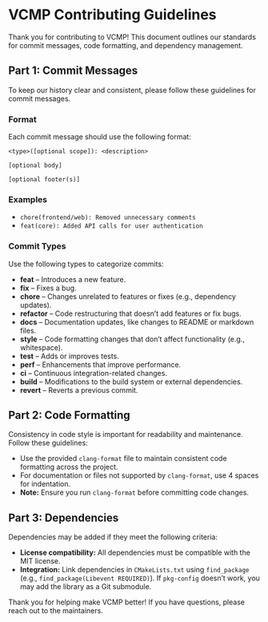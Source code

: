 # VCMP Contributing Guidelines

Thank you for contributing to VCMP! This document outlines our standards for commit messages, code formatting, and dependency management.

## Part 1: Commit Messages
To keep our history clear and consistent, please follow these guidelines for commit messages.

### Format
Each commit message should use the following format:
```
<type>([optional scope]): <description>

[optional body]

[optional footer(s)]
```

### Examples
- `chore(frontend/web): Removed unnecessary comments`
- `feat(core): Added API calls for user authentication`

### Commit Types
Use the following types to categorize commits:

- **feat** – Introduces a new feature.
- **fix** – Fixes a bug.
- **chore** – Changes unrelated to features or fixes (e.g., dependency updates).
- **refactor** – Code restructuring that doesn’t add features or fix bugs.
- **docs** – Documentation updates, like changes to README or markdown files.
- **style** – Code formatting changes that don’t affect functionality (e.g., whitespace).
- **test** – Adds or improves tests.
- **perf** – Enhancements that improve performance.
- **ci** – Continuous integration-related changes.
- **build** – Modifications to the build system or external dependencies.
- **revert** – Reverts a previous commit.

## Part 2: Code Formatting
Consistency in code style is important for readability and maintenance. Follow these guidelines:

- Use the provided `clang-format` file to maintain consistent code formatting across the project.
- For documentation or files not supported by `clang-format`, use 4 spaces for indentation.
- **Note:** Ensure you run `clang-format` before committing code changes.

## Part 3: Dependencies
Dependencies may be added if they meet the following criteria:

- **License compatibility:** All dependencies must be compatible with the MIT license.
- **Integration:** Link dependencies in `CMakeLists.txt` using `find_package` (e.g., `find_package(Libevent REQUIRED)`). If `pkg-config` doesn’t work, you may add the library as a Git submodule.

Thank you for helping make VCMP better! If you have questions, please reach out to the maintainers.
